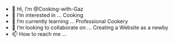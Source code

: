 - 👋 Hi, I’m @Cooking-with-Gaz
- 👀 I’m interested in ... Cooking
- 🌱 I’m currently learning ... Professional Cookery
- 💞️ I’m looking to collaborate on ... Creating a Website as a newby
- 📫 How to reach me ...

<!---
Cooking-with-Gaz/Cooking-with-Gaz is a ✨ special ✨ repository because its `README.md` (this file) appears on your GitHub profile.
You can click the Preview link to take a look at your changes.
--->
